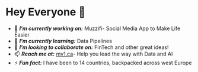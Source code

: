 # Hey Everyone 👋
 - 🔭 ***I’m currently working on:*** Muzzifi- Social Media App to Make Life Easier
 - 🌱 ***I’m currently learning:*** Data Pipelines 
 - 👯 ***I’m looking to collaborate on:*** FinTech and other great ideas!
 - 📫 ***Reach me at:*** [mv1.ca](https://www.mv1.ca/)- Help you lead the way with Data and AI
 - ⚡ ***Fun fact:*** I have been to 14 countries, backpacked across west Europe 
 
